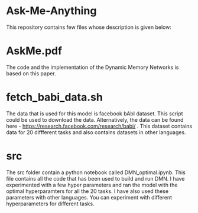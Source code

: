 # Ask-Me-Anything
This repository contains few files whose description is given below:

# AskMe.pdf 
The code and the implementation of the Dynamic Memory Networks is based on this paper.

# fetch_babi_data.sh
The data that is used for this model is facebook bAbI dataset. This script could be used to download the data.
Alternatively, the data can be found here - https://research.facebook.com/research/babi/ . This dataset contains data for 20 diffferent tasks and also contains datasets in other languages.

# src
The src folder contain a python notebook called DMN_optimal.ipynb. This file contains all the code that has been used to build and run DMN.
I have experimented with a few hyper parameters and ran the model with the optimal hyperparamters for all the 20 tasks. I have also used these parameters with other languages. You can experiment with different hyperparameters for different tasks.



